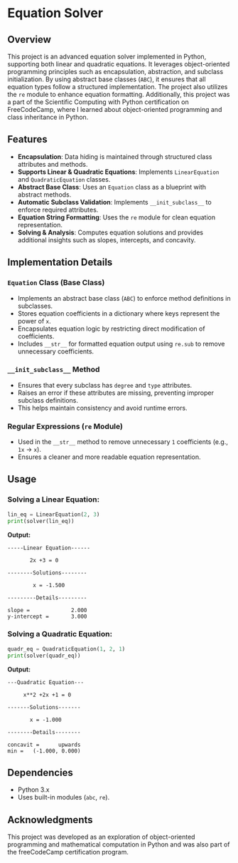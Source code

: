 # Equation Solver

## Overview

This project is an advanced equation solver implemented in Python, supporting both linear and quadratic equations. It leverages object-oriented programming principles such as encapsulation, abstraction, and subclass initialization. By using abstract base classes (`ABC`), it ensures that all equation types follow a structured implementation. The project also utilizes the `re` module to enhance equation formatting. Additionally, this project was a part of the Scientific Computing with Python certification on FreeCodeCamp, where I learned about object-oriented programming and class inheritance in Python.

## Features

- **Encapsulation**: Data hiding is maintained through structured class attributes and methods.
- **Supports Linear & Quadratic Equations**: Implements `LinearEquation` and `QuadraticEquation` classes.
- **Abstract Base Class**: Uses an `Equation` class as a blueprint with abstract methods.
- **Automatic Subclass Validation**: Implements `__init_subclass__` to enforce required attributes.
- **Equation String Formatting**: Uses the `re` module for clean equation representation.
- **Solving & Analysis**: Computes equation solutions and provides additional insights such as slopes, intercepts, and concavity.

## Implementation Details

### `Equation` Class (Base Class)

- Implements an abstract base class (`ABC`) to enforce method definitions in subclasses.
- Stores equation coefficients in a dictionary where keys represent the power of `x`.
- Encapsulates equation logic by restricting direct modification of coefficients.
- Includes `__str__` for formatted equation output using `re.sub` to remove unnecessary coefficients.

### `__init_subclass__` Method

- Ensures that every subclass has `degree` and `type` attributes.
- Raises an error if these attributes are missing, preventing improper subclass definitions.
- This helps maintain consistency and avoid runtime errors.

### Regular Expressions (`re` Module)

- Used in the `__str__` method to remove unnecessary `1` coefficients (e.g., `1x` → `x`).
- Ensures a cleaner and more readable equation representation.

## Usage

### Solving a Linear Equation:

```python
lin_eq = LinearEquation(2, 3)
print(solver(lin_eq))
```

**Output:**

```
-----Linear Equation------

       2x +3 = 0        

--------Solutions--------

        x = -1.500      

---------Details---------

slope =             2.000  
y-intercept =       3.000
```

### Solving a Quadratic Equation:

```python
quadr_eq = QuadraticEquation(1, 2, 1)
print(solver(quadr_eq))
```

**Output:**

```
---Quadratic Equation---

     x**2 +2x +1 = 0    

-------Solutions-------

       x = -1.000      

--------Details--------

concavit =      upwards   
min =   (-1.000, 0.000)
```

## Dependencies

- Python 3.x
- Uses built-in modules (`abc`, `re`).

## Acknowledgments

This project was developed as an exploration of object-oriented programming and mathematical computation in Python and was also part of the freeCodeCamp certification program.

